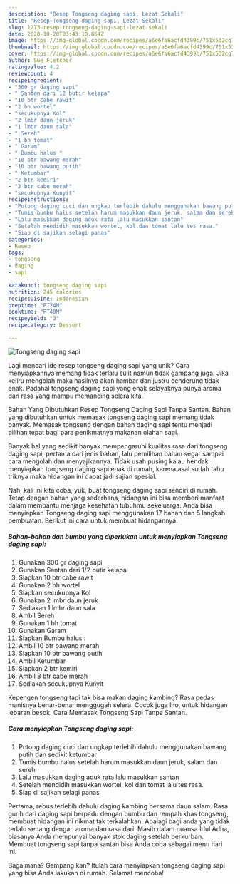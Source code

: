```yaml
---
description: "Resep Tongseng daging sapi, Lezat Sekali"
title: "Resep Tongseng daging sapi, Lezat Sekali"
slug: 1273-resep-tongseng-daging-sapi-lezat-sekali
date: 2020-10-20T03:43:10.864Z
image: https://img-global.cpcdn.com/recipes/a6e6fa6acfd4399c/751x532cq70/tongseng-daging-sapi-foto-resep-utama.jpg
thumbnail: https://img-global.cpcdn.com/recipes/a6e6fa6acfd4399c/751x532cq70/tongseng-daging-sapi-foto-resep-utama.jpg
cover: https://img-global.cpcdn.com/recipes/a6e6fa6acfd4399c/751x532cq70/tongseng-daging-sapi-foto-resep-utama.jpg
author: Sue Fletcher
ratingvalue: 4.2
reviewcount: 4
recipeingredient:
- "300 gr daging sapi"
- " Santan dari 12 butir kelapa"
- "10 btr cabe rawit"
- "2 bh wortel"
- "secukupnya Kol"
- "2 lmbr daun jeruk"
- "1 lmbr daun sala"
- " Sereh"
- "1 bh tomat"
- " Garam"
- " Bumbu halus "
- "10 btr bawang merah"
- "10 btr bawang putih"
- " Ketumbar"
- "2 btr kemiri"
- "3 btr cabe merah"
- "secukupnya Kunyit"
recipeinstructions:
- "Potong daging cuci dan ungkap terlebih dahulu menggunakan bawang putih dan sedikit ketumbar"
- "Tumis bumbu halus setelah harum masukkan daun jeruk, salam dan sereh"
- "Lalu masukkan daging aduk rata lalu masukkan santan"
- "Setelah mendidih masukkan wortel, kol dan tomat lalu tes rasa."
- "Siap di sajikan selagi panas"
categories:
- Resep
tags:
- tongseng
- daging
- sapi

katakunci: tongseng daging sapi 
nutrition: 245 calories
recipecuisine: Indonesian
preptime: "PT24M"
cooktime: "PT48M"
recipeyield: "3"
recipecategory: Dessert

---
```



![Tongseng daging sapi](https://img-global.cpcdn.com/recipes/a6e6fa6acfd4399c/751x532cq70/tongseng-daging-sapi-foto-resep-utama.jpg)

Lagi mencari ide resep tongseng daging sapi yang unik? Cara menyiapkannya memang tidak terlalu sulit namun tidak gampang juga. Jika keliru mengolah maka hasilnya akan hambar dan justru cenderung tidak enak. Padahal tongseng daging sapi yang enak selayaknya punya aroma dan rasa yang mampu memancing selera kita.

Bahan Yang Dibutuhkan Resep Tongseng Daging Sapi Tanpa Santan. Bahan yang dibutuhkan untuk memasak tongseng daging sapi memang tidak banyak. Memasak tongseng dengan bahan daging sapi tentu menjadi pilihan tepat bagi para penikmatnya makanan olahan sapi.

Banyak hal yang sedikit banyak mempengaruhi kualitas rasa dari tongseng daging sapi, pertama dari jenis bahan, lalu pemilihan bahan segar sampai cara mengolah dan menyajikannya. Tidak usah pusing kalau hendak menyiapkan tongseng daging sapi enak di rumah, karena asal sudah tahu triknya maka hidangan ini dapat jadi sajian spesial.


Nah, kali ini kita coba, yuk, buat tongseng daging sapi sendiri di rumah. Tetap dengan bahan yang sederhana, hidangan ini bisa memberi manfaat dalam membantu menjaga kesehatan tubuhmu sekeluarga. Anda bisa menyiapkan Tongseng daging sapi menggunakan 17 bahan dan 5 langkah pembuatan. Berikut ini cara untuk membuat hidangannya.

<!--inarticleads1-->

##### Bahan-bahan dan bumbu yang diperlukan untuk menyiapkan Tongseng daging sapi:

1. Gunakan 300 gr daging sapi
1. Gunakan  Santan dari 1/2 butir kelapa
1. Siapkan 10 btr cabe rawit
1. Gunakan 2 bh wortel
1. Siapkan secukupnya Kol
1. Gunakan 2 lmbr daun jeruk
1. Sediakan 1 lmbr daun sala
1. Ambil  Sereh
1. Gunakan 1 bh tomat
1. Gunakan  Garam
1. Siapkan  Bumbu halus :
1. Ambil 10 btr bawang merah
1. Siapkan 10 btr bawang putih
1. Ambil  Ketumbar
1. Siapkan 2 btr kemiri
1. Ambil 3 btr cabe merah
1. Sediakan secukupnya Kunyit


Kepengen tongseng tapi tak bisa makan daging kambing? Rasa pedas manisnya benar-benar menggugah selera. Cocok juga lho, untuk hidangan lebaran besok. Cara Memasak Tongseng Sapi Tanpa Santan. 

<!--inarticleads2-->

##### Cara menyiapkan Tongseng daging sapi:

1. Potong daging cuci dan ungkap terlebih dahulu menggunakan bawang putih dan sedikit ketumbar
1. Tumis bumbu halus setelah harum masukkan daun jeruk, salam dan sereh
1. Lalu masukkan daging aduk rata lalu masukkan santan
1. Setelah mendidih masukkan wortel, kol dan tomat lalu tes rasa.
1. Siap di sajikan selagi panas


Pertama, rebus terlebih dahulu daging kambing bersama daun salam. Rasa gurih dari daging sapi berpadu dengan bumbu dan rempah khas tongseng, membuat hidangan ini nikmat tak terkalahkan. Apalagi bagi anda yang tidak terlalu senang dengan aroma dan rasa dari. Masih dalam nuansa Idul Adha, biasanya Anda mempunyai banyak stok daging setelah berkurban. Membuat tongseng sapi tanpa santan bisa Anda coba sebagai menu hari ini. 

Bagaimana? Gampang kan? Itulah cara menyiapkan tongseng daging sapi yang bisa Anda lakukan di rumah. Selamat mencoba!

